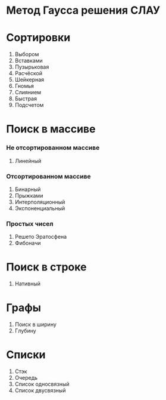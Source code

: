 # Метод Гаусса решения СЛАУ

# Сортировки
1. Выбором
2. Вставками
3. Пузырьковая
4. Расчёской
5. Шейкерная
6. Гномья
7. Слиянием
8. Быстрая
9. Подсчетом


# Поиск в массиве
### Не отсортированном массиве
1. Линейный
### Отсортированном массиве
1. Бинарный
2. Прыжками
3. Интерполяционный 
4. Экспоненциальный
### Простых чисел
1. Решето Эратосфена
2. Фибоначи


# Поиск в строке
1. Нативный


# Графы 
1. Поиск в ширину 
2. Глубину


# Списки 
1. Стэк
2. Очередь
3. Список односвязный
4. Список двусвязный
